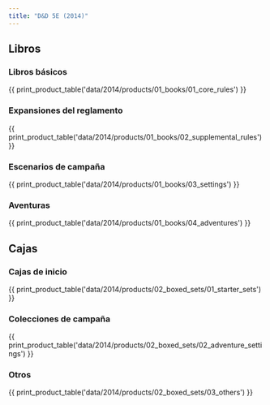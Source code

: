 ```yaml
---
title: "D&D 5E (2014)"
---
```


## Libros
### Libros básicos
{{ print_product_table('data/2014/products/01_books/01_core_rules') }}

### Expansiones del reglamento
{{ print_product_table('data/2014/products/01_books/02_supplemental_rules') }}

### Escenarios de campaña
{{ print_product_table('data/2014/products/01_books/03_settings') }}

### Aventuras
{{ print_product_table('data/2014/products/01_books/04_adventures') }}

## Cajas
### Cajas de inicio
{{ print_product_table('data/2014/products/02_boxed_sets/01_starter_sets') }}

### Colecciones de campaña
{{ print_product_table('data/2014/products/02_boxed_sets/02_adventure_settings') }}

### Otros
{{ print_product_table('data/2014/products/02_boxed_sets/03_others') }}
